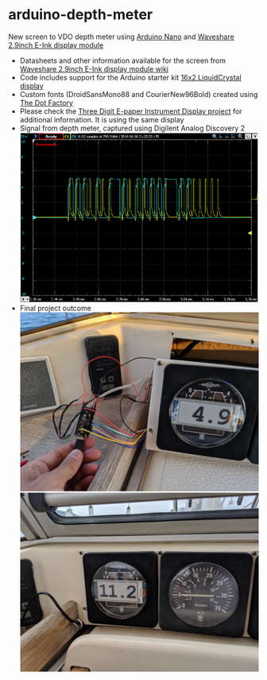 # arduino-depth-meter
New screen to VDO depth meter using [Arduino Nano](https://store.arduino.cc/arduino-nano) and [Waveshare 2.9inch E-Ink display module](https://www.waveshare.com/2.9inch-e-paper-module.htm)
- Datasheets and other information available for the screen from [Waveshare 2.9inch E-Ink display module wiki](https://www.waveshare.com/wiki/2.9inch_e-Paper_Module)
- Code includes support for the Arduino starter kit [16x2 LiquidCrystal display](https://www.arduino.cc/en/Reference/LiquidCrystal)
- Custom fonts (DroidSansMono88 and CourierNew96Bold) created using [The Dot Factory](http://www.eran.io/the-dot-factory-an-lcd-font-and-image-generator/)
- Please check the [Three Digit E-paper Instrument Display project](https://hackaday.io/project/159031-three-digit-e-paper-instrument-display) for additional information. It is using the same display
-  Signal from depth meter, captured using Digilent Analog Discovery 2 ![Signal from depth meter, captured using Digilent Analog Discovery 2](img/signal.png "Signal from depth meter, captured using Digilent Analog Discovery 2")
- Final project outcome
![](img/final1.jpg)
![](img/final2.jpg)

